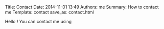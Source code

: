 Title: Contact
Date: 2014-11-01 13:49
Authors: me
Summary: How to contact me
Template: contact
save_as: contact.html

Hello ! You can contact me using